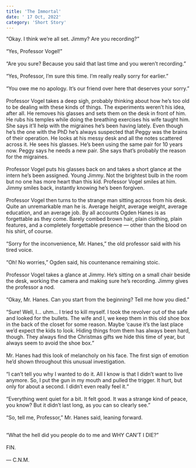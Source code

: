 ```yaml
--- 
title: 'The Immortal'
date: ' 17 Oct, 2022'
category: 'Short Story'
--- 
```

“Okay. I think we’re all set. Jimmy? Are you recording?”  
<br>
“Yes, Professor Vogel!”  
<br>
“Are you sure? Because you said that last time and you weren’t recording.”  
<br>
“Yes, Professor, I’m sure this time. I’m really really sorry for earlier.”  
<br>
“You owe me no apology. It’s our friend over here that deserves your sorry.”  
<br>
Professor Vogel takes a deep sigh, probably thinking about how he’s too old to be dealing with these kinds of things. The experiments weren’t his idea, after all. He removes his glasses and sets them on the desk in front of him. He rubs his temples while doing the breathing exercises his wife taught him. She says it’ll help with the migraines he’s been having lately. Even though he’s the one with the PhD he’s always suspected that Peggy was the brains of their operation. He looks at his messy desk and all the notes scattered across it. He sees his glasses. He’s been using the same pair for 10 years now. Peggy says he needs a new pair. She says that’s probably the reason for the migraines.  
<br>
Professor Vogel puts his glasses back on and takes a short glance at the intern he’s been assigned. Young Jimmy. Not the brightest bulb in the room but no one has more heart than this kid. Professor Vogel smiles at him. Jimmy smiles back, instantly knowing he’s been forgiven.  
<br>
Professor Vogel then turns to the strange man sitting across from his desk. Quite an unremarkable man he is. Average height, average weight, average education, and an average job. By all accounts Ogden Hanes is as forgettable as they come. Barely combed brown hair, plain clothing, plain features, and a completely forgettable presence — other than the blood on his shirt, of course.  
<br>
“Sorry for the inconvenience, Mr. Hanes,” the old professor said with his tired voice.  
<br>
“Oh! No worries,” Ogden said, his countenance remaining stoic.  
<br>
Professor Vogel takes a glance at Jimmy. He’s sitting on a small chair beside the desk, working the camera and making sure he’s recording. Jimmy gives the professor a nod.  
<br>
“Okay, Mr. Hanes. Can you start from the beginning? Tell me how you died.”  
<br>
“Sure! Well, I… uhm… I tried to kill myself. I took the revolver out of the safe and looked for the bullets. The wife and I, we keep them in this old shoe box in the back of the closet for some reason. Maybe ‘cause it’s the last place we’d expect the kids to look. Hiding things from them has always been hard, though. They always find the Christmas gifts we hide this time of year, but always seem to avoid the shoe box.”  
<br>
Mr. Hanes had this look of melancholy on his face. The first sign of emotion he’d shown throughout this unusual investigation.  
<br>
“I can’t tell you why I wanted to do it. All I know is that I didn’t want to live anymore. So, I put the gun in my mouth and pulled the trigger. It hurt, but only for about a second. I didn’t even really feel it.“  
<br>
“Everything went quiet for a bit. It felt good. It was a strange kind of peace, you know? But it didn’t last long, as you can so clearly see.”  
<br>
“So, tell me, Professor,” Mr. Hanes said, leaning forward.  
<br>  

“What the hell did you people do to me and WHY CAN’T I DIE?”  
<br>
FIN.  
<br>
— C.N.M.
